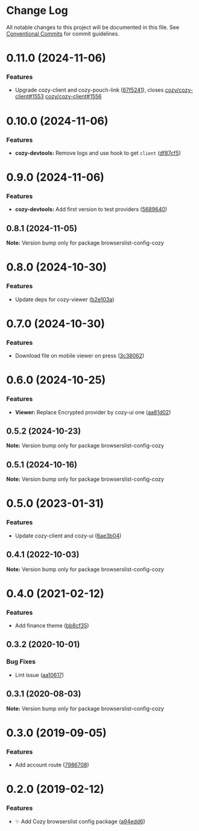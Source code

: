 # Change Log

All notable changes to this project will be documented in this file.
See [Conventional Commits](https://conventionalcommits.org) for commit guidelines.

# 0.11.0 (2024-11-06)


### Features

* Upgrade cozy-client and cozy-pouch-link ([67f5241](https://github.com/cozy/cozy-libs/commit/67f5241754e0472a991dad3e5fafd0b1c5edb9c6)), closes [cozy/cozy-client#1553](https://github.com/cozy/cozy-client/issues/1553) [cozy/cozy-client#1556](https://github.com/cozy/cozy-client/issues/1556)





# 0.10.0 (2024-11-06)


### Features

* **cozy-devtools:** Remove logs and use hook to get `client` ([df87cf5](https://github.com/cozy/cozy-libs/commit/df87cf500edacae42c55c4bbf710fa2e55ea8ba3))





# 0.9.0 (2024-11-06)


### Features

* **cozy-devtools:** Add first version to test providers ([5689640](https://github.com/cozy/cozy-libs/commit/568964008bb657dfaf8038ac2d9fa3dca8d3eb1c))





## 0.8.1 (2024-11-05)

**Note:** Version bump only for package browserslist-config-cozy





# 0.8.0 (2024-10-30)


### Features

* Update deps for cozy-viewer ([b2e103a](https://github.com/cozy/cozy-libs/commit/b2e103a1280182881ae1133860c0a09650271920))





# 0.7.0 (2024-10-30)


### Features

* Download file on mobile viewer on press ([3c38062](https://github.com/cozy/cozy-libs/commit/3c38062e2c83d5b8f7d0065323c18d45b5ce9564))





# 0.6.0 (2024-10-25)


### Features

* **Viewer:** Replace Encrypted provider by cozy-ui one ([aa81d02](https://github.com/cozy/cozy-libs/commit/aa81d02f0a70de8044f704cbd895b1d54c9f38b8))





## 0.5.2 (2024-10-23)

**Note:** Version bump only for package browserslist-config-cozy





## 0.5.1 (2024-10-16)

**Note:** Version bump only for package browserslist-config-cozy





# 0.5.0 (2023-01-31)


### Features

* Update cozy-client and cozy-ui ([6ae3b04](https://github.com/cozy/cozy-libs/commit/6ae3b04925ae64fa30f3ec8b6e716453d0a630fe))





## 0.4.1 (2022-10-03)

**Note:** Version bump only for package browserslist-config-cozy





# 0.4.0 (2021-02-12)


### Features

* Add finance theme ([bb8cf35](https://github.com/cozy/cozy-libs/commit/bb8cf35))





## 0.3.2 (2020-10-01)


### Bug Fixes

* Lint issue ([aa10617](https://github.com/cozy/cozy-libs/commit/aa10617))





## 0.3.1 (2020-08-03)

**Note:** Version bump only for package browserslist-config-cozy





# 0.3.0 (2019-09-05)


### Features

* Add account route ([7986708](https://github.com/cozy/cozy-libs/commit/7986708))





<a name="0.2.0"></a>
# 0.2.0 (2019-02-12)


### Features

* :sparkles: Add Cozy browserslist config package ([a94edd6](https://github.com/cozy/cozy-libs/commit/a94edd6))
